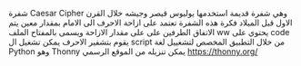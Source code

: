 شفرة Caesar Cipher وهي شفرة قديمة استخدمها يوليوس قيصر وجيشه خلال القرن الاول قبل الميلاد
فكرة  هذه الشفرة تعتمد على ازاحة الاحرف الى الامام بمقدار معين يتم الاتفاق الطرفين على على مقدار الازاحة ويسمى بالمفتاح 
الملف ww يحتوي على code يقوم بتشفير الاحرف يمكن تشغيل ال script من خلال التطبيق المخصص لتشغييل لغة Python وهو Thonny يمكن تنزيله من الموقع الرسمي https://thonny.org/
